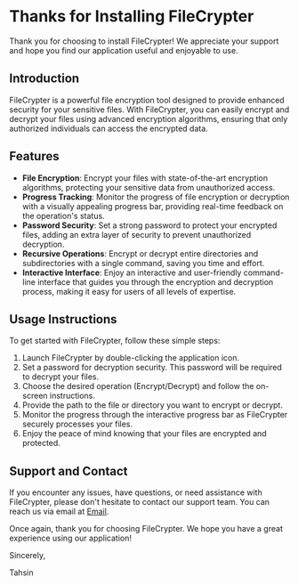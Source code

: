 # Thanks for Installing FileCrypter

Thank you for choosing to install FileCrypter! We appreciate your support and hope you find our application useful and enjoyable to use.

## Introduction

FileCrypter is a powerful file encryption tool designed to provide enhanced security for your sensitive files. With FileCrypter, you can easily encrypt and decrypt your files using advanced encryption algorithms, ensuring that only authorized individuals can access the encrypted data.

## Features

- **File Encryption**: Encrypt your files with state-of-the-art encryption algorithms, protecting your sensitive data from unauthorized access.
- **Progress Tracking**: Monitor the progress of file encryption or decryption with a visually appealing progress bar, providing real-time feedback on the operation's status.
- **Password Security**: Set a strong password to protect your encrypted files, adding an extra layer of security to prevent unauthorized decryption.
- **Recursive Operations**: Encrypt or decrypt entire directories and subdirectories with a single command, saving you time and effort.
- **Interactive Interface**: Enjoy an interactive and user-friendly command-line interface that guides you through the encryption and decryption process, making it easy for users of all levels of expertise.

## Usage Instructions

To get started with FileCrypter, follow these simple steps:

1. Launch FileCrypter by double-clicking the application icon.
2. Set a password for decryption security. This password will be required to decrypt your files.
3. Choose the desired operation (Encrypt/Decrypt) and follow the on-screen instructions.
4. Provide the path to the file or directory you want to encrypt or decrypt.
5. Monitor the progress through the interactive progress bar as FileCrypter securely processes your files.
6. Enjoy the peace of mind knowing that your files are encrypted and protected.

## Support and Contact

If you encounter any issues, have questions, or need assistance with FileCrypter, please don't hesitate to contact our support team. You can reach us via email at [Email](mailto:mr.pluto012@gmail.com?subject=Installation%20Inquiry:%20FileCrypter&body=%0A%0A%0AThis%20mail%20has%20been%20sent%20after%20the%20redirection%20from%20Github:%20https://github.com/Sayad-Uddin-Tahsin/FileCrypter).

Once again, thank you for choosing FileCrypter. We hope you have a great experience using our application!

Sincerely,

Tahsin
